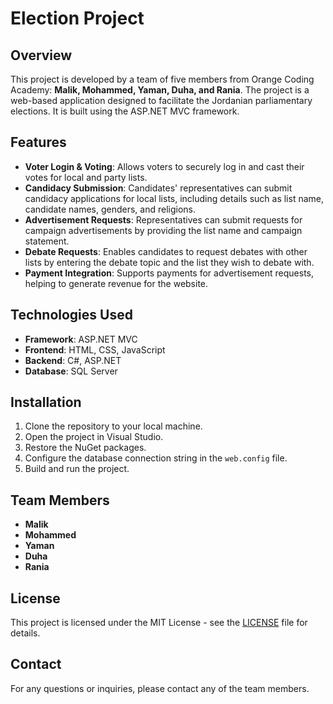 # Election Project

## Overview
This project is developed by a team of five members from Orange Coding Academy: **Malik, Mohammed, Yaman, Duha, and Rania**. The project is a web-based application designed to facilitate the Jordanian parliamentary elections. It is built using the ASP.NET MVC framework.

## Features
- **Voter Login & Voting**: Allows voters to securely log in and cast their votes for local and party lists.
- **Candidacy Submission**: Candidates' representatives can submit candidacy applications for local lists, including details such as list name, candidate names, genders, and religions.
- **Advertisement Requests**: Representatives can submit requests for campaign advertisements by providing the list name and campaign statement.
- **Debate Requests**: Enables candidates to request debates with other lists by entering the debate topic and the list they wish to debate with.
- **Payment Integration**: Supports payments for advertisement requests, helping to generate revenue for the website.

## Technologies Used
- **Framework**: ASP.NET MVC
- **Frontend**: HTML, CSS, JavaScript
- **Backend**: C#, ASP.NET
- **Database**: SQL Server

## Installation
1. Clone the repository to your local machine.
2. Open the project in Visual Studio.
3. Restore the NuGet packages.
4. Configure the database connection string in the `web.config` file.
5. Build and run the project.

## Team Members
- **Malik**
- **Mohammed**
- **Yaman**
- **Duha**
- **Rania**

## License
This project is licensed under the MIT License - see the [LICENSE](LICENSE) file for details.

## Contact
For any questions or inquiries, please contact any of the team members.
